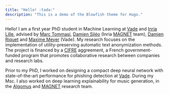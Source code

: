 ```yaml
---
title: "Hello! :tada:"
description: "This is a demo of the Blowfish theme for Hugo."
---
```


Hello! I am a first year PhD student in Machine Learning at <a href="https://www.vadesecure.com/">Vade</a> and <a href="https://www.inria.fr/fr/centre-inria-de-luniversite-de-lille">Inria Lille</a>, advised by <a href="http://researchers.lille.inria.fr/tommasi/">Marc Tommasi</a>, <a href="https://sileod.github.io/">Damien Siléo</a> (Inria <a href="https://team.inria.fr/magnet/">MAGNET</a> team), <a href="https://driquet.info/">Damien Riquet</a> and <a href="#">Maxime Meyer</a> (Vade). My research focuses on the implementation of utility-preserving automatic text anonymization methods.
The project is financed by a <a href="https://fr.wikipedia.org/wiki/Convention_industrielle_de_formation_par_la_recherche">CIFRE</a> aggreement, a French government-funded program that promotes collaborative research between companies and research labs. 

Prior to my PhD, I worked on designing a compact deep neural network with state-of-the-art performance for phishing detection at <a href="https://www.vadesecure.com/">Vade</a>.
During my Msc. I also worked on deep learning explainability for music generation, in the <a href="http://algomus.fr/">Algomus</a> and <a href="https://team.inria.fr/magnet/">MAGNET</a> research team.
